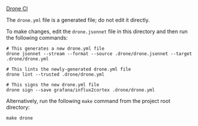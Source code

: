 [Drone CI](https://drone.grafana.net/grafana/influx2cortex)

The `drone.yml` file is a generated file; do not edit it directly.

To make changes, edit the `drone.jsonnet` file in this directory and then run the following commands:

```
# This generates a new drone.yml file
drone jsonnet --stream --format --source .drone/drone.jsonnet --target .drone/drone.yml

# This lints the newly-generated drone.yml file
drone lint --trusted .drone/drone.yml

# This signs the new drone.yml file
drone sign --save grafana/influx2cortex .drone/drone.yml
```

Alternatively, run the following `make` command from the project root directory:

```
make drone
```
